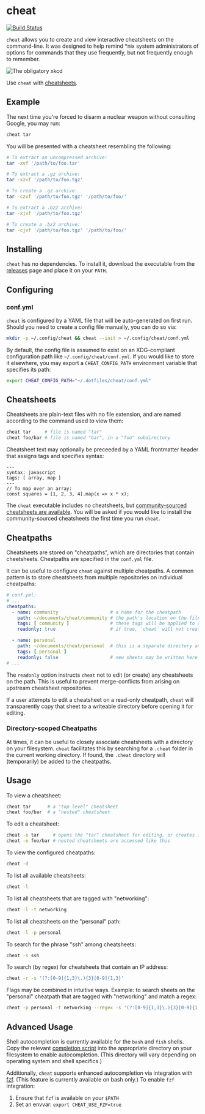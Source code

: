 cheat
=====

[![Build Status](https://travis-ci.com/cheat/cheat.svg?branch=master)](https://travis-ci.com/cheat/cheat)

`cheat` allows you to create and view interactive cheatsheets on the
command-line. It was designed to help remind \*nix system administrators of
options for commands that they use frequently, but not frequently enough to
remember.

![The obligatory xkcd](http://imgs.xkcd.com/comics/tar.png 'The obligatory xkcd')

Use `cheat` with [cheatsheets][].


Example
-------
The next time you're forced to disarm a nuclear weapon without consulting
Google, you may run:

```sh
cheat tar
```

You will be presented with a cheatsheet resembling the following:

```sh
# To extract an uncompressed archive:
tar -xvf '/path/to/foo.tar'

# To extract a .gz archive:
tar -xzvf '/path/to/foo.tgz'

# To create a .gz archive:
tar -czvf '/path/to/foo.tgz' '/path/to/foo/'

# To extract a .bz2 archive:
tar -xjvf '/path/to/foo.tgz'

# To create a .bz2 archive:
tar -cjvf '/path/to/foo.tgz' '/path/to/foo/'
```


Installing
----------
`cheat` has no dependencies. To install it, download the executable from the
[releases][] page and place it on your `PATH`.


Configuring
-----------
### conf.yml ###
`cheat` is configured by a YAML file that will be auto-generated on first run.
Should you need to create a config file manually, you can do
so via:

```sh
mkdir -p ~/.config/cheat && cheat --init > ~/.config/cheat/conf.yml
```

By default, the config file is assumed to exist on an XDG-compliant
configuration path like `~/.config/cheat/conf.yml`. If you would like to store
it elsewhere, you may export a `CHEAT_CONFIG_PATH` environment variable that
specifies its path:

```sh
export CHEAT_CONFIG_PATH="~/.dotfiles/cheat/conf.yml"
```

Cheatsheets
-----------
Cheatsheets are plain-text files with no file extension, and are named
according to the command used to view them:

```sh
cheat tar     # file is named "tar"
cheat foo/bar # file is named "bar", in a "foo" subdirectory
```

Cheatsheet text may optionally be preceeded by a YAML frontmatter header that
assigns tags and specifies syntax:

```
---
syntax: javascript
tags: [ array, map ]
---
// To map over an array:
const squares = [1, 2, 3, 4].map(x => x * x);
```

The `cheat` executable includes no cheatsheets, but [community-sourced
cheatsheets are available][cheatsheets]. You will be asked if you would like to
install the community-sourced cheatsheets the first time you run `cheat`.


Cheatpaths
----------
Cheatsheets are stored on "cheatpaths", which are directories that contain
cheetsheets. Cheatpaths are specified in the `conf.yml` file.

It can be useful to configure `cheat` against multiple cheatpaths. A common
pattern is to store cheatsheets from multiple repositories on individual
cheatpaths:

```yaml
# conf.yml:
# ...
cheatpaths:
  - name: community                   # a name for the cheatpath
    path: ~/documents/cheat/community # the path's location on the filesystem
    tags: [ community ]               # these tags will be applied to all sheets on the path
    readonly: true                    # if true, `cheat` will not create new cheatsheets here

  - name: personal
    path: ~/documents/cheat/personal  # this is a separate directory and repository than above
    tags: [ personal ]
    readonly: false                   # new sheets may be written here
# ...
```

The `readonly` option instructs `cheat` not to edit (or create) any cheatsheets
on the path. This is useful to prevent merge-conflicts from arising on upstream
cheatsheet repositories.

If a user attempts to edit a cheatsheet on a read-only cheatpath, `cheat` will
transparently copy that sheet to a writeable directory before opening it for
editing.

### Directory-scoped Cheatpaths ###
At times, it can be useful to closely associate cheatsheets with a directory on
your filesystem. `cheat` facilitates this by searching for a `.cheat` folder in
the current working directory. If found, the `.cheat` directory will
(temporarily) be added to the cheatpaths.

Usage
-----
To view a cheatsheet:

```sh
cheat tar      # a "top-level" cheatsheet
cheat foo/bar  # a "nested" cheatsheet
```

To edit a cheatsheet:

```sh
cheat -e tar     # opens the "tar" cheatsheet for editing, or creates it if it does not exist
cheat -e foo/bar # nested cheatsheets are accessed like this
```

To view the configured cheatpaths:

```sh
cheat -d
```

To list all available cheatsheets:

```sh
cheat -l
```

To list all cheatsheets that are tagged with "networking":

```sh
cheat -l -t networking
```

To list all cheatsheets on the "personal" path:

```sh
cheat -l -p personal
```

To search for the phrase "ssh" among cheatsheets:

```sh
cheat -s ssh
```

To search (by regex) for cheatsheets that contain an IP address:

```sh
cheat -r -s '(?:[0-9]{1,3}\.){3}[0-9]{1,3}'
```

Flags may be combined in intuitive ways. Example: to search sheets on the
"personal" cheatpath that are tagged with "networking" and match a regex:

```sh
cheat -p personal -t networking --regex -s '(?:[0-9]{1,3}\.){3}[0-9]{1,3}'
```


Advanced Usage
--------------
Shell autocompletion is currently available for the `bash` and `fish` shells.
Copy the relevant [completion script][completions] into the appropriate
directory on your filesystem to enable autocompletion. (This directory will
vary depending on operating system and shell specifics.)

Additionally, `cheat` supports enhanced autocompletion via integration with
[fzf][]. (This feature is currently available on bash only.) To enable `fzf`
integration:

1. Ensure that `fzf` is available on your `$PATH`
2. Set an envvar: `export CHEAT_USE_FZF=true`

[Releases]:    https://github.com/cheat/cheat/releases
[cheatsheets]: https://github.com/cheat/cheatsheets
[completions]: https://github.com/cheat/cheat/tree/master/scripts
[fzf]:         https://github.com/junegunn/fzf
